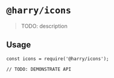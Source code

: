 # `@harry/icons`

> TODO: description

## Usage

```
const icons = require('@harry/icons');

// TODO: DEMONSTRATE API
```
